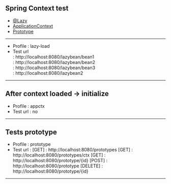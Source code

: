 ## Spring Context test

- <a href="#lazy-bean">@Lazy</a>  
- <a href="#ApplicationContext">ApplicationContext</a>
- <a href="#Prototype">Prototype</a>


---  

<div id="lazy-bean"></div>

- Profile : lazy-load  
- Test url  
: http://localhost:8080/lazybean/bean1  
: http://localhost:8080/lazybean/bean2  
: http://localhost:8080/lazybean/bean3    
: http://localhost:8080/lazybean2  

---

<div id="ApplicationContext"></div>  

## After context loaded -> initialize  

- Profile : appctx  
- Test url : no
 

---  

<div id="Prototype"></div>  

## Tests prototype

- Profile : prototype  
- Test url : 
[GET]    : http://localhost:8080/prototypes
[GET]    : http://localhost:8080/prototypes/ctx
[GET]    : http://localhost:8080/prototype/{id}
[POST]   : http://localhost:8080/prototype
[DELETE] : http://localhost:8080/prototype/{id}

---
